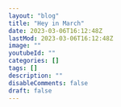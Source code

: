 ```yaml
---
layout: "blog"
title: "Hey in March"
date: 2023-03-06T16:12:48Z
lastMod: 2023-03-06T16:12:48Z
image: ""
youtubeId: ""
categories: []
tags: []
description: ""
disableComments: false
draft: false
---
```



